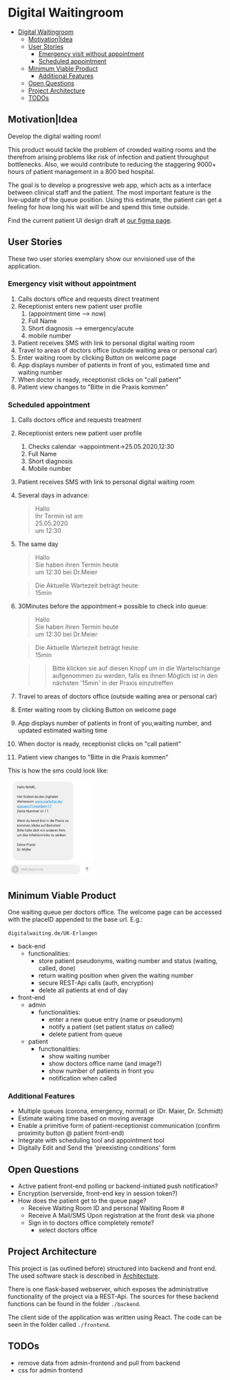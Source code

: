 # Digital Waitingroom



- [Digital Waitingroom](#digital-waitingroom)
  - [Motivation|Idea](#motivationidea)
  - [User Stories](#user-stories)
    - [Emergency visit without appointment](#emergency-visit-without-appointment)
    - [Scheduled appointment](#scheduled-appointment)
  - [Minimum Viable Product](#minimum-viable-product)
    - [Additional Features](#additional-features)
  - [Open Questions](#open-questions)
  - [Project Architecture](#project-architecture)
  - [TODOs](#todos)

## Motivation|Idea
Develop the digital waiting room!

This product would tackle the problem of crowded waiting rooms and the therefrom arising problems like risk of infection and patient throughput bottlenecks. Also, we would contribute to reducing the staggering 9000+ hours of patient management in a 800 bed hospital.

The goal is to develop a progressive web app, which acts as a interface between clinical staff and the patient. The most important feature is the live-update of the queue position. Using this estimate, the patient can get a feeling for how long his wait will be and spend this time outside.

Find the current patient UI design draft at [our figma page](https://www.figma.com/file/NUWYQQ6T5zKVLng4IAdxSJ/digital-waiting?node-id=0%3A1).


## User Stories

These two user stories exemplary show our envisioned use of the application. 

### Emergency visit without appointment

1. Calls doctors office and requests direct treatment
2. Receptionist enters new patient user profile
   1. (appointment time --> now)
   2. Full Name
   3. Short diagnosis --> emergency/acute
   4. mobile number
3. Patient receives SMS with link to personal digital waiting room
4. Travel to areas of doctors office (outside waiting area or personal car)
5. Enter waiting room by clicking Button on welcome page
6. App displays number of patients in front of you, estimated time and waiting number
7. When doctor is ready, receptionist clicks on "call patient"
8. Patient view changes to "Bitte in die Praxis kommen"

### Scheduled appointment
1. Calls doctors office and requests treatment
2. Receptionist enters new patient user profile
   1. Checks calendar ->appointment->25.05.2020,12:30
   2. Full Name
   3. Short diagnosis
   4. Mobile number
3. Patient receives SMS with link to personal digital waiting room
4. Several days in advance:
    >Hallo  
      Ihr Termin ist am   
      25.05.2020  
      um 12:30
5. The same day     
    >Hallo  
    >Sie haben ihren Termin heute  
      um 12:30 bei Dr.Meier  

    >Die Aktuelle Wartezeit beträgt heute:  
    15min
    
6. 30Minutes before the appointment-> possible to check into queue:
    >Hallo  
    >Sie haben ihren Termin heute  
      um 12:30 bei Dr.Meier  

    >Die Aktuelle Wartezeit beträgt heute:  
    15min

    >> Bitte klicken sie auf diesen Knopf um in die Wartelschlange aufgenommen zu werden, falls es ihnen Möglich ist in den nächsten '15min' in der Praxis einzutreffen
7. Travel to areas of doctors office (outside waiting area or personal car)
8. Enter waiting room by clicking Button on welcome page
9.  App displays number of patients in front of you,waiting number, and updated estimated waiting time
10. When doctor is ready, receptionist clicks on "call patient"
11. Patient view changes to "Bitte in die Praxis kommen"


This is how the sms could look like:

<img src="https://raw.githubusercontent.com/maxrohleder/AdvancedMI/master/SMS.jpeg" alt="alt text" width="200" height="222">

## Minimum Viable Product

One waiting queue per doctors office. The welcome page can be accessed with the placeID appended to the base url. E.g.:

`digitalwaiting.de/UK-Erlangen`
- back-end
  - functionalities:
    - store patient pseudonyms, waiting number and status (waiting, called, done)
    - return waiting position when given the waiting number
    - secure REST-Api calls (auth, encryption)
    - delete all patients at end of day
- front-end
  - admin
    - functionalities:
      - enter a new queue entry (name or pseudonym)
      - notify a patient (set patient status on called)
      - delete patient from queue
  - patient
    - functionalities:
      - show waiting number
      - show doctors office name (and image?)
      - show number of patients in front you
      - notification when called

### Additional Features

- Multiple queues (corona, emergency, normal) or (Dr. Maier, Dr. Schmidt)
- Estimate waiting time based on moving average
- Enable a primitive form of patient-receptionist communication (confirm proximity button @ patient front-end)
- Integrate with scheduling tool and appointment tool
- Digitally Edit and Send the 'preexisting conditions' form

## Open Questions

- Active patient front-end polling or backend-initiated push notification?
- Encryption (serverside, front-end key in session token?)
- How does the patient get to the queue page?
  - Receive Waiting Room ID and personal Waiting Room #
  - Receive A Mail/SMS Upon registration at the front desk via phone
  - Sign in to doctors office completely remote?
    - select doctors office

## Project Architecture

This project is (as outlined before) structured into backend and front end. The used software stack is described in [Architecture](architecture.md). 

There is one flask-based webserver, which exposes the administrative functionality of the project via a REST-Api. The sources for these backend functions can be found in the folder `./backend`.

The client side of the application was written using React. The code can be seen in the folder called `./frontend`.

## TODOs

- remove data from admin-frontend and pull from backend
- css for admin frontend